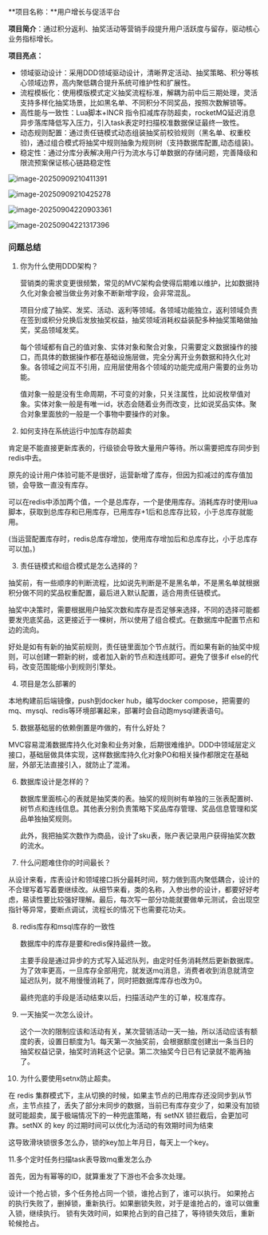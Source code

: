 **项目名称：**用户增长与促活平台

**项目简介**：通过积分返利、抽奖活动等营销手段提升用户活跃度与留存，驱动核心业务指标增长。

**项目亮点：**

* 领域驱动设计：采用DDD领域驱动设计，清晰界定活动、抽奖策略、积分等核心领域边界，高内聚低耦合提升系统可维护性和扩展性。
* 流程模板化：使用模版模式定义抽奖流程标准，解耦为前中后三期处理，灵活支持多样化抽奖场景，比如黑名单、不同积分不同奖品，按照次数解锁等。
* 高性能与一致性：Lua脚本+INCR 指令扣减库存防超卖，rocketMQ延迟消息异步落库降低写入压力，引入task表定时扫描校准数据保证最终一致性。
* 动态规则配置：通过责任链模式动态组装抽奖前校验规则（黑名单、权重校验)，通过组合模式将抽奖中规则抽象为规则树（支持数据库配置,动态组装)。
* 稳定性：通过分库分表解决用户行为流水与订单数据的存储问题，完善降级和限流预案保证核心链路稳定性

![image-20250909210411391](../../assets/img/image-20250909210411391.png)

![image-20250909210425278](../../assets/img//image-20250909210425278.png)

![image-20250904220903361](../../assets/img/image-20250904220903361.png)

![image-20250904221317396](../../assets/img/image-20250904221317396.png)

### 问题总结

1. 你为什么使用DDD架构？

   营销类的需求变更很频繁，常见的MVC架构会使得后期难以维护，比如数据持久化对象会被当做业务对象不断新增字段，会非常混乱。

   项目分成了抽奖、发奖、活动、返利等领域。各领域功能独立，返利领域负责在签到或积分兑换后发放抽奖权益，抽奖领域消耗权益装配多种抽奖策略做抽奖，奖品领域发奖。

   每个领域都有自己的值对象、实体对象和聚合对象，只需要定义数据操作的接口，而具体的数据操作都在基础设施层做，完全分离开业务数据和持久化对象。各领域之间互不引用，应用层使用各个领域的功能完成用户需要的业务功能。

   值对象一般是没有生命周期，不可变的对象，只关注属性，比如说枚举值对象。实体对象一般是有唯一id，状态会随着业务而改变，比如说奖品实体。聚合对象里面放的一般是一个事物中要操作的对象。

2. 如何支持在系统运行中加库存防超卖

肯定是不能直接更新库表的，行级锁会导致大量用户等待。所以需要把库存同步到redis中去。

原先的设计用户体验可能不是很好，运营新增了库存，但因为扣减过的库存值加锁，会导致一直没有库存。

可以在redis中添加两个值，一个是总库存，一个是使用库存。消耗库存时使用lua脚本，获取到总库存和已用库存，已用库存+1后和总库存比较，小于总库存就能用。

(当运营配置库存时，redis总库存增加，使用库存增加后和总库存比，小于总库存可以加。)

3. 责任链模式和组合模式是怎么选择的？

抽奖前，有一些顺序的判断流程，比如说先判断是不是黑名单，不是黑名单就根据积分做不同的奖品权重配置，最后进入默认配置，适合用责任链模式。

抽奖中决策时，需要根据用户抽奖次数和库存是否足够来选择，不同的选择可能都要发兜底奖品，这更接近于一棵树，所以使用了组合模式。在数据库中配置节点和边的流向。

好处是如有有新的抽奖前规则，责任链里面加个节点就行。而如果有新的抽奖中规则，可以创建一颗新的树，或者加入新的节点和连线即可。避免了很多if else的代码，改变范围能缩小到规则引擎处。

4. 项目是怎么部署的

本地构建前后端镜像，push到docker hub，编写docker compose，把需要的mq、mysql、redis等环境部署起来，部署时会自动跑mysql建表语句。

5. 数据基础层的依赖倒置是咋做的，有什么好处？

MVC容易混淆数据库持久化对象和业务对象，后期很难维护。DDD中领域层定义接口，基础层做具体实现，这样数据库持久化对象PO和相关操作都限定在基础层，外部无法直接引入，就防止了混淆。

6. 数据库设计是怎样的？

   数据库里面核心的表就是抽奖类的表。抽奖的规则树有单独的三张表配置树、树节点和连线信息。其他表分别负责策略下奖品库存管理、奖品信息管理和奖品单独抽奖规则。

   此外，我把抽奖次数作为商品，设计了sku表，账户表记录用户获得抽奖次数的流水。

7. 什么问题难住你的时间最长？

从设计来看，库表设计和领域接口拆分最耗时间，努力做到高内聚低耦合，设计的不合理写着写着要继续改。从细节来看，类的名称，入参出参的设计，都要好好考虑，易读性要比较强好理解。最后，每次写一部分功能就要做单元测试，会出现空指针等异常，要断点调试，流程长的情况下也需要花功夫。

8. redis库存和msql库存的一致性

   数据库中的库存是要和redis保持最终一致。

   主要手段是通过异步的方式写入延迟队列，由定时任务消耗然后更新数据库。为了效率更高，一旦库存全部用完，就发送mq消息，消费者收到消息就清空延迟队列，就不用慢慢消耗了，同时把数据库库存也改为0。

   最终兜底的手段是活动结束以后，扫描活动产生的订单，校准库存。

9. 一天抽奖一次怎么设计。

   这个一次的限制应该和活动有关，某次营销活动一天一抽，所以活动应该有额度的表，设置日额度为1。每天第一次抽奖前，会根据额度创建出一条当日的抽奖权益记录，抽奖时消耗这个记录。第二次抽奖今日已有记录就不能再抽了。

10. 为什么要使用setnx防止超卖。

在 redis 集群模式下，主从切换的时候，如果主节点的已用库存还没同步到从节点，主节点挂了，丢失了部分未同步的数据，当前已有库存变少了，如果没有加锁就可能超卖，属于极端情况下的一种兜底策略，有 setNX 锁拦截后，会更加可靠。setNX 的 key 的过期时间可以优化为活动的有效期时间为结束

这导致滑块锁很多怎么办，锁的key加上年月日，每天上一个key。

11.多个定时任务扫描task表导致mq重发怎么办

首先，因为有幂等的ID，就算重发了下游也不会多次处理。

设计一个抢占锁，多个任务抢占同一个锁，谁抢占到了，谁可以执行。 如果抢占的执行失败了，删掉锁，重新执行。如果删锁失败，对于是谁抢占的，谁可以做重入锁，继续执行。 锁有失效时间，如果抢占到的自己挂了，等待锁失效后，重新轮候抢占。